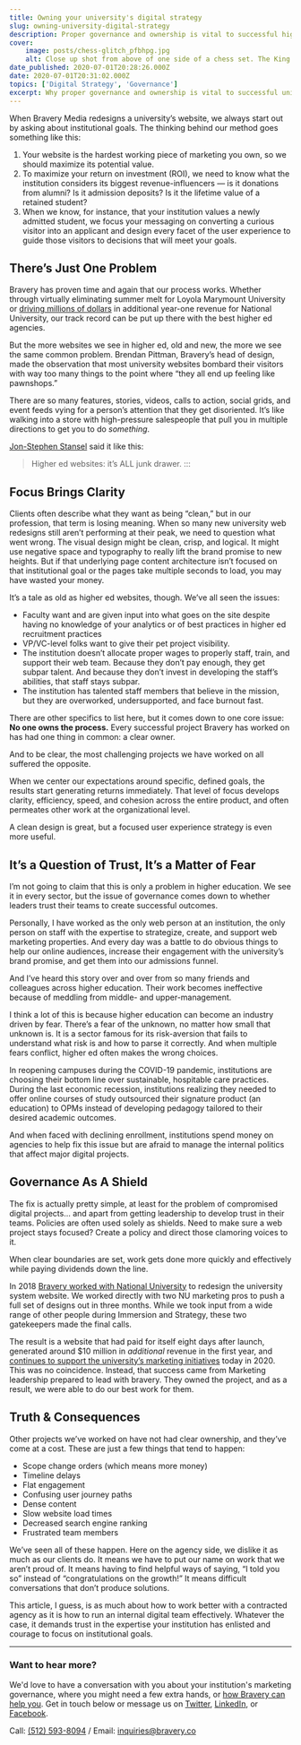 ```yaml
---
title: Owning your university's digital strategy
slug: owning-university-digital-strategy
description: Proper governance and ownership is vital to successful higher ed digital strategy. Who owns your process?
cover:
    image: posts/chess-glitch_pfbhpg.jpg
    alt: Close up shot from above of one side of a chess set. The King is centered in the middle.
date_published: 2020-07-01T20:28:26.000Z
date: 2020-07-01T20:31:02.000Z
topics: ['Digital Strategy', 'Governance']
excerpt: Why proper governance and ownership is vital to successful university digital strategy. Who owns your process?
---
```


When Bravery Media redesigns a university’s website, we always start out by asking about institutional goals. The thinking behind our method goes something like this:

1. Your website is the hardest working piece of marketing you own, so we should maximize its potential value.
2. To maximize your return on investment (ROI), we need to know what the institution considers its biggest revenue-influencers — is it donations from alumni? Is it admission deposits? Is it the lifetime value of a retained student?
3. When we know, for instance, that your institution values a newly admitted student, we focus your messaging on converting a curious visitor into an applicant and design every facet of the user experience to guide those visitors to decisions that will meet your goals.

## There’s Just One Problem

Bravery has proven time and again that our process works. Whether through virtually eliminating summer melt for Loyola Marymount University or [driving millions of dollars](/insight/higher-ed-website-redesign-small-team/) in additional year-one revenue for National University, our track record can be put up there with the best higher ed agencies.

But the more websites we see in higher ed, old and new, the more we see the same common problem. Brendan Pittman, Bravery’s head of design, made the observation that most university websites bombard their visitors with way too many things to the point where “they all end up feeling like pawnshops.”

There are so many features, stories, videos, calls to action, social grids, and event feeds vying for a person’s attention that they get disoriented. It’s like walking into a store with high-pressure salespeople that pull you in multiple directions to get you to do *something*.

[Jon-Stephen Stansel](https://jsstansel.com/?utm_source=bravery) said it like this:


> Higher ed websites: it’s ALL junk drawer.
:::

## Focus Brings Clarity

Clients often describe what they want as being “clean,” but in our profession, that term is losing meaning. When so many new university web redesigns still aren’t performing at their peak, we need to question what went wrong. The visual design might be clean, crisp, and logical. It might use negative space and typography to really lift the brand promise to new heights. But if that underlying page content architecture isn’t focused on that institutional goal or the pages take multiple seconds to load, you may have wasted your money.

It’s a tale as old as higher ed websites, though. We’ve all seen the issues:

- Faculty want and are given input into what goes on the site despite having no knowledge of your analytics or of best practices in higher ed recruitment practices
- VP/VC-level folks want to give their pet project visibility.
- The institution doesn’t allocate proper wages to properly staff, train, and support their web team. Because they don’t pay enough, they get subpar talent. And because they don’t invest in developing the staff’s abilities, that staff stays subpar.
- The institution has talented staff members that believe in the mission, but they are overworked, undersupported, and face burnout fast.

There are other specifics to list here, but it comes down to one core issue: **No one owns the process.** Every successful project Bravery has worked on has had one thing in common: a clear owner.

And to be clear, the most challenging projects we have worked on all suffered the opposite.

When we center our expectations around specific, defined goals, the results start generating returns immediately. That level of focus develops clarity, efficiency, speed, and cohesion across the entire product, and often permeates other work at the organizational level.

A clean design is great, but a focused user experience strategy is even more useful.

## It’s a Question of Trust, It’s a Matter of Fear

I’m not going to claim that this is only a problem in higher education. We see it in every sector, but the issue of governance comes down to whether leaders trust their teams to create successful outcomes.

Personally, I have worked as the only web person at an institution, the only person on staff with the expertise to strategize, create, and support web marketing properties. And every day was a battle to do obvious things to help our online audiences, increase their engagement with the university’s brand promise, and get them into our admissions funnel.

And I’ve heard this story over and over from so many friends and colleagues across higher education. Their work becomes ineffective because of meddling from middle- and upper-management.

I think a lot of this is because higher education can become an industry driven by fear. There’s a fear of the unknown, no matter how small that unknown is. It is a sector famous for its risk-aversion that fails to understand what risk is and how to parse it correctly. And when multiple fears conflict, higher ed often makes the wrong choices.

In reopening campuses during the COVID-19 pandemic, institutions are choosing their bottom line over sustainable, hospitable care practices. During the last economic recession, institutions realizing they needed to offer online courses of study outsourced their signature product (an education) to OPMs instead of developing pedagogy tailored to their desired academic outcomes.

And when faced with declining enrollment, institutions spend money on agencies to help fix this issue but are afraid to manage the internal politics that affect major digital projects.

## Governance As A Shield

The fix is actually pretty simple, at least for the problem of compromised digital projects... and apart from getting leadership to develop trust in their teams. Policies are often used solely as shields. Need to make sure a web project stays focused? Create a policy and direct those clamoring voices to it.

When clear boundaries are set, work gets done more quickly and effectively while paying dividends down the line.

In 2018 [Bravery worked with National University](/insight/higher-ed-website-redesign-small-team/) to redesign the university system website. We worked directly with two NU marketing pros to push a full set of designs out in three months. While we took input from a wide range of other people during Immersion and Strategy, these two gatekeepers made the final calls.

The result is a website that had paid for itself eight days after launch, generated around $10 million in *additional* revenue in the first year, and [continues to support the university’s marketing initiatives](https://nu.edu/) today in 2020. This was no coincidence. Instead, that success came from Marketing leadership prepared to lead with bravery. They owned the project, and as a result, we were able to do our best work for them.

## Truth & Consequences

Other projects we’ve worked on have not had clear ownership, and they’ve come at a cost. These are just a few things that tend to happen:

- Scope change orders (which means more money)
- Timeline delays
- Flat engagement
- Confusing user journey paths
- Dense content
- Slow website load times
- Decreased search engine ranking
- Frustrated team members

We’ve seen all of these happen. Here on the agency side, we dislike it as much as our clients do. It means we have to put our name on work that we aren’t proud of. It means having to find helpful ways of saying, “I told you so” instead of “congratulations on the growth!” It means difficult conversations that don’t produce solutions.

This article, I guess, is as much about how to work better with a contracted agency as it is how to run an internal digital team effectively. Whatever the case, it demands trust in the expertise your institution has enlisted and courage to focus on institutional goals.

---

### Want to hear more?

We'd love to have a conversation with you about your institution's marketing governance, where you might need a few extra hands, or [how Bravery can help you](/services/?utm_source=insight). Get in touch below or message us on [Twitter](https://twitter.com/braverymedia), [LinkedIn](https://www.linkedin.com/company/bravery-media), or [Facebook](https://www.facebook.com/braverymedia/).

Call: [(512) 593-8094](tel:+15125938094) / Email: [inquiries@bravery.co](mailto:inquiries@bravery.co)
